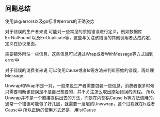 ## 问题总结

使用pkg/errors以及go标准库errors的正确姿势

对于错误的生产者来说
可能对一些常见的原始错误进行定义，例如数据库 ErrNotFound 以及ErrDuplicate等，这些与关注该错误的其他调用者达成约定，定义在协议里面。

需要额外附注一些信息，这些信息可以通过Wrap或者WithMessage等方式加到error中

对于错误的消费者来说
可以使用Cause或者Is等方法来判断原始的错误，再处理Message

Unwrap和Wrap不是一对，一般来说生产者需要包装一些信息，消费者很多时候只需要判断该错误是不是自己想要的，并不关注怎么取出原始错误的流程。
所以Unwrap并不是一个直接提供出去的方法，而是在内部供Cause Is等方法调用的。通常一个错误可能包了好几层，就需要一层层的Unwwrap，这个过程就在Is或者Cause中
所以正确的使用方式还是，用Is/Cause


